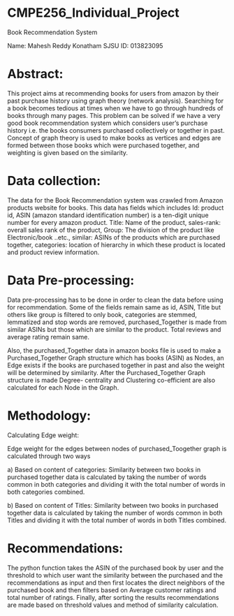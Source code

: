 # CMPE256_Individual_Project
Book Recommendation System

Name:  Mahesh Reddy Konatham
SJSU ID: 013823095

# Abstract:
This project aims at recommending books for users from amazon by their past purchase history using graph theory (network analysis). Searching for a book becomes tedious at times when we have to go through hundreds of books through many pages. This problem can be solved if we have a very good book recommendation system which considers user’s purchase history i.e. the books consumers purchased collectively or together in past. Concept of graph theory is used to make books as vertices and edges are formed between those books which were purchased together, and weighting is given based on the similarity.

# Data collection:

The data for the Book Recommendation system was crawled from Amazon products website for books. This data has fields which includes Id: product id, ASIN (amazon standard identification number) is a ten-digit unique number for every amazon product. Title: Name of the product, sales-rank: overall sales rank of the product, Group: The division of the product like Electronic/book ..etc., similar: ASINs of the products which are purchased together, categories: location of hierarchy in which these product is located and product review information.

 


# Data Pre-processing:

Data pre-processing has to be done in order to clean the data before using for recommendation. Some of the fields remain same as id, ASIN, Title but others like group is filtered to only book, categories are stemmed, lemmatized and stop words are removed, purchased_Together is made from similar ASINs but those which are similar to the product. Total reviews and average rating remain same.

Also, the purchased_Together data in amazon books file is used to make a Purchased_Together Graph structure which has books (ASIN) as Nodes, an Edge exists if the books are purchased together in past and also the weight will be determined by similarity. After the Purchased_Together Graph structure is made Degree- centrality and Clustering co-efficient are also calculated for each Node in the Graph.


 # Methodology:



Calculating Edge weight:

Edge weight for the edges between nodes of purchased_Toogether graph is calculated through two ways 


a)	Based on content of categories:
Similarity between two books in purchased together data is calculated by taking the number of words common in both categories and dividing it with the total number of words in both categories combined.
 

b)	Based on content of Titles:
Similarity between two books in purchased together data is calculated by taking the number of words common in both Titles and dividing it with the total number of words in both Titles combined.
 


# Recommendations:

The python function takes the ASIN of the purchased book by user and the
threshold to which user want the similarity between the purchased and the recommendations as input and then first locates the direct neighbors of the purchased book and then filters based on Average customer ratings and total number of ratings. Finally, after sorting the results recommendations are made based on threshold values and method of similarity calculation.

 

 









